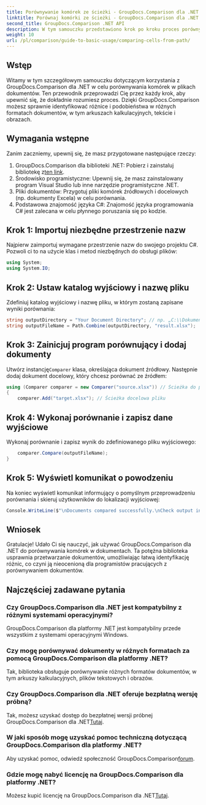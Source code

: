 ```yaml
---
title: Porównywanie komórek ze ścieżki - GroupDocs.Comparison dla .NET
linktitle: Porównaj komórki ze ścieżki - GroupDocs.Comparison dla .NET
second_title: GroupDocs.Comparison .NET API
description: W tym samouczku przedstawiono krok po kroku proces porównywania zawartości komórek programu Excel, co pozwala programistom skutecznie identyfikować różnice i podobieństwa między dokumentami.
weight: 10
url: /pl/comparison/guide-to-basic-usage/comparing-cells-from-path/
---
```

## Wstęp

Witamy w tym szczegółowym samouczku dotyczącym korzystania z GroupDocs.Comparison dla .NET w celu porównywania komórek w plikach dokumentów. Ten przewodnik przeprowadzi Cię przez każdy krok, aby upewnić się, że dokładnie rozumiesz proces. Dzięki GroupDocs.Comparison możesz sprawnie identyfikować różnice i podobieństwa w różnych formatach dokumentów, w tym arkuszach kalkulacyjnych, tekście i obrazach.

## Wymagania wstępne

Zanim zaczniemy, upewnij się, że masz przygotowane następujące rzeczy:

1.  GroupDocs.Comparison dla biblioteki .NET: Pobierz i zainstaluj bibliotekę z[ten link](https://releases.groupdocs.com/comparison/net/).
2. Środowisko programistyczne: Upewnij się, że masz zainstalowany program Visual Studio lub inne narzędzie programistyczne .NET.
3. Pliki dokumentów: Przygotuj pliki komórek źródłowych i docelowych (np. dokumenty Excela) w celu porównania.
4. Podstawowa znajomość języka C#: Znajomość języka programowania C# jest zalecana w celu płynnego poruszania się po kodzie.

## Krok 1: Importuj niezbędne przestrzenie nazw

Najpierw zaimportuj wymagane przestrzenie nazw do swojego projektu C#. Pozwoli ci to na użycie klas i metod niezbędnych do obsługi plików:

```csharp
using System;
using System.IO;
```

## Krok 2: Ustaw katalog wyjściowy i nazwę pliku

Zdefiniuj katalog wyjściowy i nazwę pliku, w którym zostaną zapisane wyniki porównania:

```csharp
string outputDirectory = "Your Document Directory"; // np. „C:\\Dokumenty”
string outputFileName = Path.Combine(outputDirectory, "result.xlsx");
```

## Krok 3: Zainicjuj program porównujący i dodaj dokumenty

 Utwórz instancję`Comparer` klasa, określająca dokument źródłowy. Następnie dodaj dokument docelowy, który chcesz porównać ze źródłem:

```csharp
using (Comparer comparer = new Comparer("source.xlsx")) // Ścieżka do pliku źródłowego
{
    comparer.Add("target.xlsx"); // Ścieżka docelowa pliku
```

## Krok 4: Wykonaj porównanie i zapisz dane wyjściowe

Wykonaj porównanie i zapisz wynik do zdefiniowanego pliku wyjściowego:

```csharp
    comparer.Compare(outputFileName);
}
```

## Krok 5: Wyświetl komunikat o powodzeniu

Na koniec wyświetl komunikat informujący o pomyślnym przeprowadzeniu porównania i skieruj użytkowników do lokalizacji wyjściowej:

```csharp
Console.WriteLine($"\nDocuments compared successfully.\nCheck output in {outputDirectory}.");
```

## Wniosek

Gratulacje! Udało Ci się nauczyć, jak używać GroupDocs.Comparison dla .NET do porównywania komórek w dokumentach. Ta potężna biblioteka usprawnia przetwarzanie dokumentów, umożliwiając łatwą identyfikację różnic, co czyni ją nieocenioną dla programistów pracujących z porównywaniem dokumentów.

## Najczęściej zadawane pytania

### Czy GroupDocs.Comparison dla .NET jest kompatybilny z różnymi systemami operacyjnymi?

GroupDocs.Comparison dla platformy .NET jest kompatybilny przede wszystkim z systemami operacyjnymi Windows.

### Czy mogę porównywać dokumenty w różnych formatach za pomocą GroupDocs.Comparison dla platformy .NET?

Tak, biblioteka obsługuje porównywanie różnych formatów dokumentów, w tym arkuszy kalkulacyjnych, plików tekstowych i obrazów.

### Czy GroupDocs.Comparison dla .NET oferuje bezpłatną wersję próbną?

 Tak, możesz uzyskać dostęp do bezpłatnej wersji próbnej GroupDocs.Comparison dla .NET[Tutaj](https://releases.groupdocs.com/).

### W jaki sposób mogę uzyskać pomoc techniczną dotyczącą GroupDocs.Comparison dla platformy .NET?

Aby uzyskać pomoc, odwiedź społeczność GroupDocs.Comparison[forum](https://forum.groupdocs.com/c/comparison/12).

### Gdzie mogę nabyć licencję na GroupDocs.Comparison dla platformy .NET?

 Możesz kupić licencję na GroupDocs.Comparison dla .NET[Tutaj](https://purchase.groupdocs.com/buy).